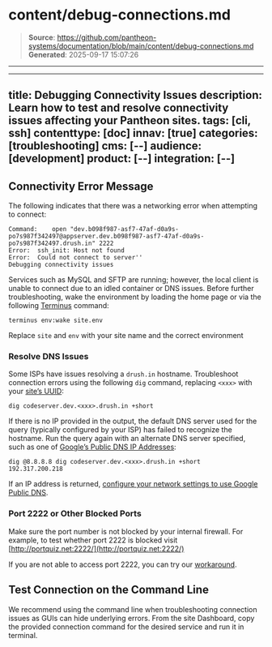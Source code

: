 # content/debug-connections.md

> **Source**: https://github.com/pantheon-systems/documentation/blob/main/content/debug-connections.md
> **Generated**: 2025-09-17 15:07:26

---

---
title: Debugging Connectivity Issues
description: Learn how to test and resolve connectivity issues affecting your Pantheon sites.
tags: [cli, ssh]
contenttype: [doc]
innav: [true]
categories: [troubleshooting]
cms: [--]
audience: [development]
product: [--]
integration: [--]
---

## Connectivity Error Message

The following indicates that there was a networking error when attempting to connect:

```none
Command:    open "dev.b098f987-asf7-47af-d0a9s-po7s987f342497@appserver.dev.b098f987-asf7-47af-d0a9s-po7s987f342497.drush.in" 2222
Error:  ssh_init: Host not found
Error:  Could not connect to server''
Debugging connectivity issues
```

Services such as MySQL and SFTP are running; however, the local client is unable to connect due to an idled container or DNS issues. Before further troubleshooting, wake the environment by loading the home page or via the following [Terminus](/terminus) command:

```bash{promptUser: user}
terminus env:wake site.env
```

Replace `site` and `env` with your site name and the correct environment

### Resolve DNS Issues

Some ISPs have issues resolving a `drush.in` hostname. Troubleshoot connection errors using the following `dig` command,  replacing `<xxx>` with your [site’s UUID](/guides/account-mgmt/workspace-sites-teams/sites#retrieve-the-site-uuis):

```bash{promptUser: user}
dig codeserver.dev.<xxx>.drush.in +short
```

If there is no IP provided in the output, the default DNS server used for the query (typically configured by your ISP) has failed to recognize the hostname. Run the query again with an alternate DNS server specified, such as one of [Google’s Public DNS IP Addresses](https://developers.google.com/speed/public-dns/docs/using#google_public_dns_ip_addresses):

```bash{outputLines: 2}
dig @8.8.8.8 dig codeserver.dev.<xxx>.drush.in +short
192.317.200.218
```

If an IP address is returned, [configure your network settings to use Google Public DNS](https://developers.google.com/speed/public-dns/docs/using#configure_your_network_settings_to_use_google_public_dns).

### Port 2222 or Other Blocked Ports

Make sure the port number is not blocked by your internal firewall. For example, to test whether port 2222 is blocked visit [http://portquiz.net:2222/](http://portquiz.net:2222/)

If you are not able to access port 2222, you can try our [workaround](/guides/sftp/port-2222).

## Test Connection on the Command Line

We recommend using the command line when troubleshooting connection issues as GUIs can hide underlying errors. From the site Dashboard, copy the provided connection command for the desired service and run it in terminal.
